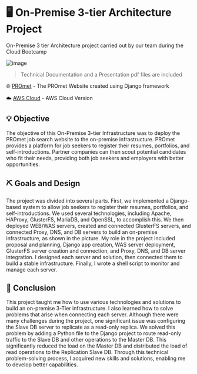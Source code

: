 # 🖥️  On-Premise 3-tier Architecture Project

On-Premise 3 tier Architecture project carried out by our team during the Cloud Bootcamp

![image](https://user-images.githubusercontent.com/76054852/230912393-54f73945-a501-4db3-8281-8e6c88b4eb47.png)

> Technical Documentation and a Presentation pdf files are included

🌐 [PROmet](https://github.com/Waji-97/PROmet-Website) - The PROmet Website created using Django framework

☁️ [AWS Cloud](https://github.com/Waji-97/PROmet-Cloud-Migration-Project) - AWS Cloud Version


## 💡 Objective

The objective of this On-Premise 3-tier Infrastructure was to deploy the PROmet job search website to the on-premise infrastructure. PROmet provides a platform for job seekers to register their resumes, portfolios, and self-introductions. Partner companies can then scout potential candidates who fit their needs, providing both job seekers and employers with better opportunities.

## ⛏️ Goals and Design
The project was divided into several parts. First, we implemented a Django-based system to allow job seekers to register their resumes, portfolios, and self-introductions. We used several technologies, including Apache, HAProxy, GlusterFS, MariaDB, and OpenSSL, to accomplish this. We then deployed WEB/WAS servers, created and connected GlusterFS servers, and connected Proxy, DNS, and DB servers to build an on-premise infrastructure, as shown in the picture. My role in the project included proposal and planning, Django app creation, WAS server deployment, GlusterFS server creation and connection, and Proxy, DNS, and DB server integration. I designed each server and solution, then connected them to build a stable infrastructure. Finally, I wrote a shell script to monitor and manage each server.

## 📝 Conclusion

This project taught me how to use various technologies and solutions to build an on-premise 3-Tier infrastructure. I also learned how to solve problems that arise when connecting each server. Although there were many challenges during the project, one significant issue was configuring the Slave DB server to replicate as a read-only replica. We solved this problem by adding a Python file to the Django project to route read-only traffic to the Slave DB and other operations to the Master DB. This significantly reduced the load on the Master DB and distributed the load of read operations to the Replication Slave DB. Through this technical problem-solving process, I acquired new skills and solutions, enabling me to develop better capabilities.

